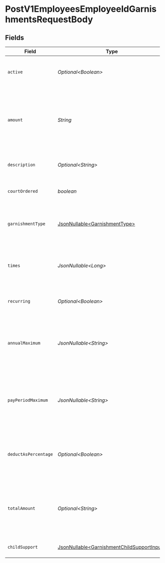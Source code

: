 # PostV1EmployeesEmployeeIdGarnishmentsRequestBody


## Fields

| Field                                                                                                             | Type                                                                                                              | Required                                                                                                          | Description                                                                                                       |
| ----------------------------------------------------------------------------------------------------------------- | ----------------------------------------------------------------------------------------------------------------- | ----------------------------------------------------------------------------------------------------------------- | ----------------------------------------------------------------------------------------------------------------- |
| `active`                                                                                                          | *Optional\<Boolean>*                                                                                              | :heavy_minus_sign:                                                                                                | Whether or not this garnishment is currently active.                                                              |
| `amount`                                                                                                          | *String*                                                                                                          | :heavy_check_mark:                                                                                                | The amount of the garnishment. Either a percentage or a fixed dollar amount. Represented as a float, e.g. "8.00". |
| `description`                                                                                                     | *Optional\<String>*                                                                                               | :heavy_minus_sign:                                                                                                | The description of the garnishment.                                                                               |
| `courtOrdered`                                                                                                    | *boolean*                                                                                                         | :heavy_check_mark:                                                                                                | Whether the garnishment is court ordered.                                                                         |
| `garnishmentType`                                                                                                 | [JsonNullable\<GarnishmentType>](../../models/operations/GarnishmentType.md)                                      | :heavy_minus_sign:                                                                                                | The specific type of garnishment for court ordered garnishments.                                                  |
| `times`                                                                                                           | *JsonNullable\<Long>*                                                                                             | :heavy_minus_sign:                                                                                                | The number of times to apply the garnishment. Ignored if recurring is true.                                       |
| `recurring`                                                                                                       | *Optional\<Boolean>*                                                                                              | :heavy_minus_sign:                                                                                                | Whether the garnishment should recur indefinitely.                                                                |
| `annualMaximum`                                                                                                   | *JsonNullable\<String>*                                                                                           | :heavy_minus_sign:                                                                                                | The maximum deduction per annum. A null value indicates no maximum. Represented as a float, e.g. "200.00".        |
| `payPeriodMaximum`                                                                                                | *JsonNullable\<String>*                                                                                           | :heavy_minus_sign:                                                                                                | The maximum deduction per pay period. A null value indicates no maximum. Represented as a float, e.g. "16.00".    |
| `deductAsPercentage`                                                                                              | *Optional\<Boolean>*                                                                                              | :heavy_minus_sign:                                                                                                | Whether the amount should be treated as a percentage to be deducted per pay period.                               |
| `totalAmount`                                                                                                     | *Optional\<String>*                                                                                               | :heavy_minus_sign:                                                                                                | A maximum total deduction for the lifetime of this garnishment. A null value indicates no maximum.                |
| `childSupport`                                                                                                    | [JsonNullable\<GarnishmentChildSupportInput>](../../models/components/GarnishmentChildSupportInput.md)            | :heavy_minus_sign:                                                                                                | Additional child support order details                                                                            |